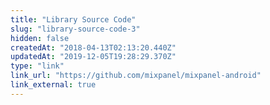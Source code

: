 ```yaml
---
title: "Library Source Code"
slug: "library-source-code-3"
hidden: false
createdAt: "2018-04-13T02:13:20.440Z"
updatedAt: "2019-12-05T19:28:29.370Z"
type: "link"
link_url: "https://github.com/mixpanel/mixpanel-android"
link_external: true
---
```

